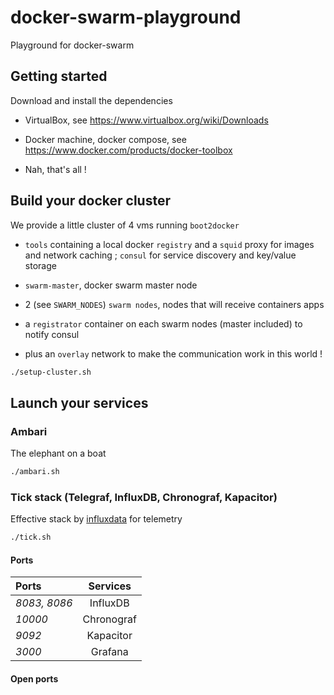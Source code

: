 # docker-swarm-playground
Playground for docker-swarm

## Getting started

Download and install the dependencies

-   VirtualBox, see <https://www.virtualbox.org/wiki/Downloads>

-   Docker machine, docker compose, see <https://www.docker.com/products/docker-toolbox>

-   Nah, that's all !

## Build your docker cluster

We provide a little cluster of 4 vms running `boot2docker`

-   `tools` containing a local docker `registry` and a `squid` proxy for
    images and network caching ; `consul` for service discovery and key/value storage

-   `swarm-master`, docker swarm master node

-   2 (see `SWARM_NODES`) `swarm nodes`, nodes that will receive containers apps

-   a `registrator` container on each swarm nodes (master included) to notify consul

-   plus an `overlay` network to make the communication work in this world !

```bash
./setup-cluster.sh
```

## Launch your services

### Ambari

The elephant on a boat

```bash
./ambari.sh
```

### Tick stack (Telegraf, InfluxDB, Chronograf, Kapacitor)

Effective stack by [influxdata](https://influxdata.com/) for telemetry

```bash
./tick.sh
```

#### Ports

| Ports        |     Services       |
| :---------   | :----------------: |
| _8083, 8086_ |  InfluxDB          |
| _10000_      |  Chronograf        |
| _9092_       |  Kapacitor         |
| _3000_       |  Grafana           |

#### Open ports
